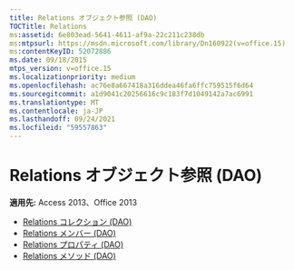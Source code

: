 ```yaml
---
title: Relations オブジェクト参照 (DAO)
TOCTitle: Relations
ms:assetid: 6e803ead-5641-4611-af9a-22c211c238db
ms:mtpsurl: https://msdn.microsoft.com/library/Dn160922(v=office.15)
ms:contentKeyID: 52072886
ms.date: 09/18/2015
mtps_version: v=office.15
ms.localizationpriority: medium
ms.openlocfilehash: ac76e8a667418a316ddea46fa6ffc759515f6d64
ms.sourcegitcommit: a1d9041c20256616c9c183f7d1049142a7ac6991
ms.translationtype: MT
ms.contentlocale: ja-JP
ms.lasthandoff: 09/24/2021
ms.locfileid: "59557863"
---
```

# <a name="relations-object-reference-dao"></a>Relations オブジェクト参照 (DAO)

**適用先:** Access 2013、Office 2013

- [Relations コレクション (DAO)](relations-collection-dao.md)
- [Relations メンバー (DAO)](relations-members-dao.md)
- [Relations プロパティ (DAO)](relations-properties-dao.md)
- [Relations メソッド (DAO)](relations-methods-dao.md)

